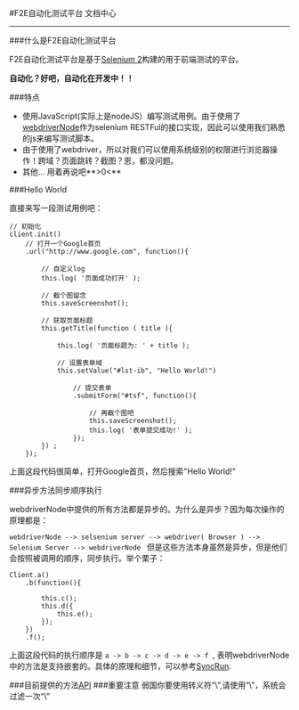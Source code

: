 #F2E自动化测试平台  文档中心

-----

###什么是F2E自动化测试平台


F2E自动化测试平台是基于[Selenium 2](http://seleniumhq.org/docs/01_introducing_selenium.html)构建的用于前端测试的平台。

**自动化？好吧，自动化在开发中！！**

###特点

* 使用JavaScript(实际上是nodeJS）编写测试用例。由于使用了[webdriverNode](https://github.com/neekey/webdriverNode)作为selenium RESTFul的接口实现，因此可以使用我们熟悉的js来编写测试脚本。
* 由于使用了webdriver，所以对我们可以使用系统级别的权限进行浏览器操作！跨域？页面跳转？截图？恩，都没问题。
* 其他… 用着再说吧**>0<**

###Hello World

直接来写一段测试用例吧：

    // 初始化
    client.init()
        // 打开一个Google首页
        .url("http://www.google.com", function(){
    
            // 自定义log
            this.log( '页面成功打开' );
            
            // 截个图留念
            this.saveScreenshot();
    
            // 获取页面标题
            this.getTitle(function ( title ){
    
                this.log( '页面标题为: ' + title );
    
                // 设置表单域
                this.setValue("#lst-ib", "Hello World!")
    
                    // 提交表单
                    .submitForm("#tsf", function(){
    
    					// 再截个图吧
    					this.saveScreenshot();
                        this.log( '表单提交成功!' );
                    });
            }) ;
        });
        
上面这段代码很简单，打开Google首页，然后搜索"Hello World!"

###异步方法同步顺序执行

webdriverNode中提供的所有方法都是异步的。为什么是异步？因为每次操作的原理都是：

`webdriverNode --> selsenium server --> webdriver( Browser ) --> Selenium Server --> webdriverNode
`
但是这些方法本身虽然是异步，但是他们会按照被调用的顺序，同步执行。举个栗子：

	Client.a()
        .b(function(){
            
        	this.c();
        	this.d({
        		this.e();
        	});
        })
        .f();
        
上面这段代码的执行顺序是 `a -> b -> c -> d -> e -> f `, 表明webdriverNode中的方法是支持嵌套的。具体的原理和细节，可以参考[SyncRun](https://github.com/neekey/syncrun).

###目前提供的方法[API](http://test.f2e.taobao.net/server/node_modules/webdriverNode/docs/index.html)
###重要注意
弱国你要使用转义符“\”,请使用“\\”，系统会过滤一次“\”

    


